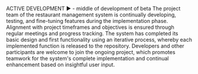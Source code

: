 ACTIVE DEVELOPMENT ▶️ - middle of development of beta
The project team of the restaurant management system is continually developing, testing, and fine-tuning features during the implementation phase. 
Alignment with project timeframes and objectives is ensured through regular meetings and progress tracking. 
The system has completed its basic design and first functionality using an iterative process, whereby each implemented function is released to the repository. 
Developers and other participants are welcome to join the ongoing project, which promotes teamwork for the system's complete implementation and continual enhancement based on insightful user input.
